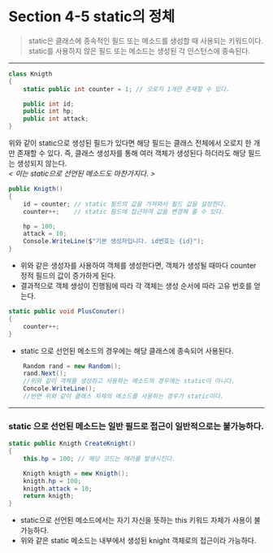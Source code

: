 # Section 4-5 static의 정체

> static은 클래스에 종속적인 필드 또는 메소드를 생성할 때 사용되는 키워드이다.  
static를 사용하지 않은 필드 또는 메소드는 생성된 각 인스턴스에 종속된다.

---

```c#
class Knigth
{
    static public int counter = 1; // 오로지 1개만 존재할 수 있다.

    public int id;
    public int hp;
    public int attack;
}
```
위와 같이 static으로 생성된 필드가 있다면 해당 필드는 클래스 전체에서 오로지 한 개만 존재할 수 있다. 즉, 클래스 생성자를 통해 여러 객체가 생성된다 하더라도 해당 필드는 생성되지 않는다.  
*< 이는 static으로 선언된 메소드도 마찬가지다. >*

```C#
public Knigth()
{
    id = counter; // static 필드의 값을 가져와서 필드 값을 설정한다.
    counter++;    // static 필드에 접근하여 값을 변경해 줄 수 있다.

    hp = 100;
    attack = 10;
    Console.WriteLine($"기본 생성자입니다. id번호는 {id}");
}
```
- 위와 같은 생성자를 사용하여 객체를 생성한다면, 객체가 생성될 때마다 counter 정적 필드의 값이 증가하게 된다.
- 결과적으로 객체 생성이 진행됨에 따라 각 객체는 생성 순서에 따라 고유 번호를 얻는다.

```C#
static public void PlusConuter()
{
    counter++;
}
```
- static 으로 선언된 메소드의 경우에는 해당 클래스에 종속되어 사용된다.

```c#
    Random rand = new Random();
    rand.Next();
    //위와 같이 객체를 생성하고 사용하는 메소드의 경우에는 static이 아니다.
    Concole.WriteLine();
    //반면 위와 같이 클래스 자체의 메소드를 사용하는 경우가 static이다.
```
---
### static 으로 선언된 메소드는 일반 필드로 접근이 일반적으로는 불가능하다.
```C#
static public Knigth CreateKnight()
{
    this.hp = 100; // 해당 코드는 에러를 발생시킨다. 

    Knigth knigth = new Knigth();
    knigth.hp = 100;
    knigth.attack = 10;
    return knigth;
}
```
- static으로 선언된 메소드에서는 자기 자신을 뜻하는 this 키워드 자체가 사용이 불가능하다.
- 위와 같은 static 메소드는 내부에서 생성된 knight 객체로의 접근이라 가능하다.